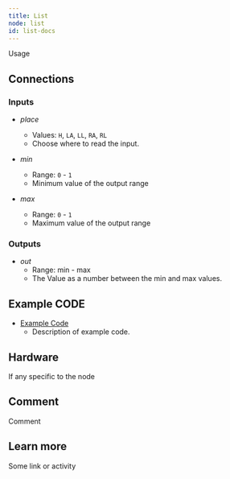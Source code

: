 ```yaml
---
title: List
node: list
id: list-docs
---
```


Usage

## Connections

<div class="node-input-list" markdown="block">

### Inputs

- *place*
    - Values: `H`, `LA`, `LL`, `RA`, `RL`
    - Choose where to read the input.

- *min*
    - Range: `0` - `1`
    - Minimum value of the output range

- *max*
    - Range: `0` - `1`
    - Maximum value of the output range

</div>

<div class="node-output-list" markdown="block">

### Outputs

- *out*
    - Range: <span class='node-input'>min</span> - <span class='node-input'>max</span>
    - The Value as a number between the <span class='node-input'>min</span> and <span class='node-input'>max</span> values.

</div>

## Example CODE

<div class="node-example-programs" markdown="block">

- [Example Code](http://code.quirkbot.com/program/XXXXXXXXXXXXXXXX "Go to Quirkbot CODE")
    - Description of example code.

</div>

## Hardware
If any specific to the node

## Comment
Comment

## Learn more
Some link or activity
